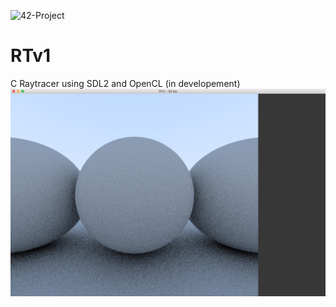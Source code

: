 ![42-Project](https://dl.dropboxusercontent.com/u/59532932/48-cole204220logo.png)
# RTv1
C Raytracer using SDL2 and OpenCL (in developement)
![preview](rtv1-preview.jpg)
